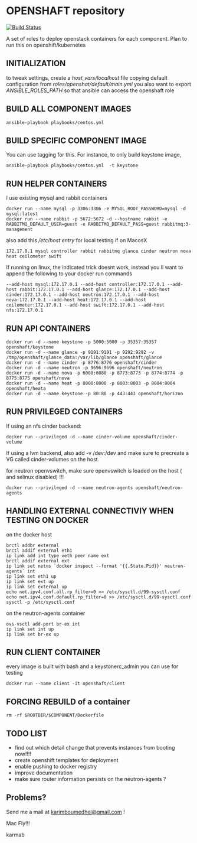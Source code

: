 # OPENSHAFT repository

[![Build Status](https://travis-ci.org/karmab/openshaft.svg?branch=master)](https://travis-ci.org/karmab/openshaft)

A set of roles to deploy openstack containers for each component. Plan to run this on openshift/kubernetes

## INITIALIZATION

to tweak settings, create a *host_vars/localhost* file copying default configuration from *roles/openshat/default/main.yml* 
you also want to export *ANSIBLE\_ROLES\_PATH* so that ansible can access the openshaft role

## BUILD ALL COMPONENT IMAGES

```
ansible-playbook playbooks/centos.yml
```

## BUILD SPECIFIC COMPONENT IMAGE

You can use tagging for this. For instance, to only build keystone image,

```
ansible-playbook playbooks/centos.yml  -t keystone
```

## RUN HELPER CONTAINERS

I use existing mysql and rabbit containers

```
docker run --name mysql -p 3306:3306 -e MYSQL_ROOT_PASSWORD=mysql -d mysql:latest
docker run --name rabbit -p 5672:5672 -d --hostname rabbit -e RABBITMQ_DEFAULT_USER=guest -e RABBITMQ_DEFAULT_PASS=guest rabbitmq:3-management
```

also add this */etc/host entry* for local testing if on MacosX

```
172.17.0.1 mysql controller rabbit rabbitmq glance cinder neutron nova heat ceilometer swift
```

If running on linux, the indicated trick doesnt work, instead you ll want to append the following to your docker run commands

```
--add-host mysql:172.17.0.1 --add-host controller:172.17.0.1 --add-host rabbit:172.17.0.1 --add-host glance:172.17.0.1 --add-host cinder:172.17.0.1 --add-host neutron:172.17.0.1 --add-host nova:172.17.0.1 --add-host heat:172.17.0.1 --add-host ceilometer:172.17.0.1 --add-host swift:172.17.0.1 --add-host nfs:172.17.0.1
```


## RUN API CONTAINERS

```
docker run -d --name keystone -p 5000:5000 -p 35357:35357 openshaft/keystone
docker run -d --name glance -p 9191:9191 -p 9292:9292 -v /tmp/openshaft/glance_data:/var/lib/glance openshaft/glance
docker run -d --name cinder -p 8776:8776 openshaft/cinder
docker run -d --name neutron -p 9696:9696 openshaft/neutron
docker run -d --name nova -p 6080:6080 -p 8773:8773 -p 8774:8774 -p 8775:8775 openshaft/nova
docker run -d --name heat -p 8000:8000 -p 8003:8003 -p 8004:8004 openshaft/heata
docker run -d --name keystone -p 80:80 -p 443:443 openshaft/horizon
```

## RUN PRIVILEGED CONTAINERS

If using an nfs cinder backend:

```
docker run --privileged -d --name cinder-volume openshaft/cinder-volume
```
If using a lvm backend, also add -v /dev:/dev and make sure to precreate a VG called cinder-volumes on the host

for neutron openvswitch, make sure openvswitch is loaded on the host ( and selinux disabled) !!!

```
docker run --privileged -d --name neutron-agents openshaft/neutron-agents
```
## HANDLING EXTERNAL CONNECTIVIY WHEN TESTING ON DOCKER

on the docker host
```
brctl addbr external
brctl addif external eth1
ip link add int type veth peer name ext
brctl addif external ext
ip link set netns `docker inspect --format '{{.State.Pid}}' neutron-agents` int
ip link set eth1 up
ip link set ext up
ip link set external up
echo net.ipv4.conf.all.rp_filter=0 >> /etc/sysctl.d/99-sysctl.conf
echo net.ipv4.conf.default.rp_filter=0 >> /etc/sysctl.d/99-sysctl.conf
sysctl -p /etc/sysctl.conf
```

on the neutron-agents container 
```
ovs-vsctl add-port br-ex int
ip link set int up
ip link set br-ex up
```

## RUN CLIENT CONTAINER

every image is built with bash and a keystonerc_admin you can use for testing

```
docker run --name client -it openshaft/client
```

## FORCING REBUILD of a container

```
rm -rf $ROOTDIR/$COMPONENT/Dockerfile
```

## TODO LIST

- find out which detail change that prevents instances from booting now!!!!
- create openshift templates for deployment
- enable pushing to docker registry
- improve documentation
- make sure router information persists on the neutron-agents ?

## Problems?

Send me a mail at [karimboumedhel@gmail.com](mailto:karimboumedhel@gmail.com) !

Mac Fly!!!

karmab
